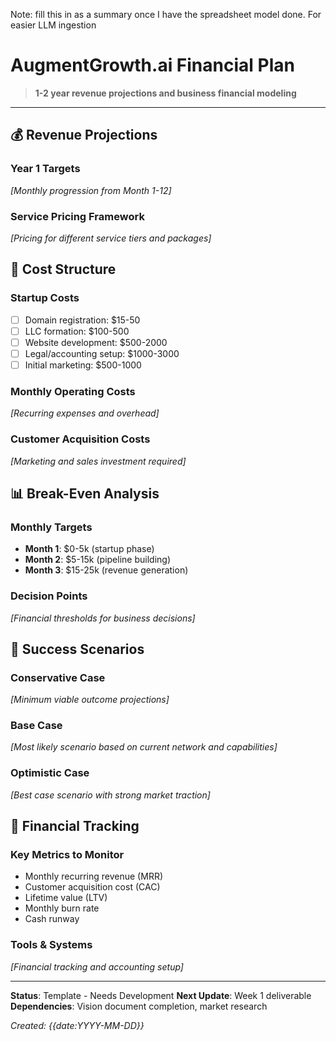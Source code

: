 Note: fill this in as a summary once I have the spreadsheet model done. For easier LLM ingestion

# AugmentGrowth.ai Financial Plan

> **1-2 year revenue projections and business financial modeling**

---

## 💰 Revenue Projections

### Year 1 Targets
*[Monthly progression from Month 1-12]*

### Service Pricing Framework
*[Pricing for different service tiers and packages]*

## 💸 Cost Structure

### Startup Costs
- [ ] Domain registration: $15-50
- [ ] LLC formation: $100-500
- [ ] Website development: $500-2000
- [ ] Legal/accounting setup: $1000-3000
- [ ] Initial marketing: $500-1000

### Monthly Operating Costs
*[Recurring expenses and overhead]*

### Customer Acquisition Costs
*[Marketing and sales investment required]*

## 📊 Break-Even Analysis

### Monthly Targets
- **Month 1**: $0-5k (startup phase)
- **Month 2**: $5-15k (pipeline building)  
- **Month 3**: $15-25k (revenue generation)

### Decision Points
*[Financial thresholds for business decisions]*

## 🎯 Success Scenarios

### Conservative Case
*[Minimum viable outcome projections]*

### Base Case
*[Most likely scenario based on current network and capabilities]*

### Optimistic Case
*[Best case scenario with strong market traction]*

## 🔄 Financial Tracking

### Key Metrics to Monitor
- Monthly recurring revenue (MRR)
- Customer acquisition cost (CAC)
- Lifetime value (LTV)
- Monthly burn rate
- Cash runway

### Tools & Systems
*[Financial tracking and accounting setup]*

---

**Status**: Template - Needs Development
**Next Update**: Week 1 deliverable
**Dependencies**: Vision document completion, market research

*Created: {{date:YYYY-MM-DD}}*